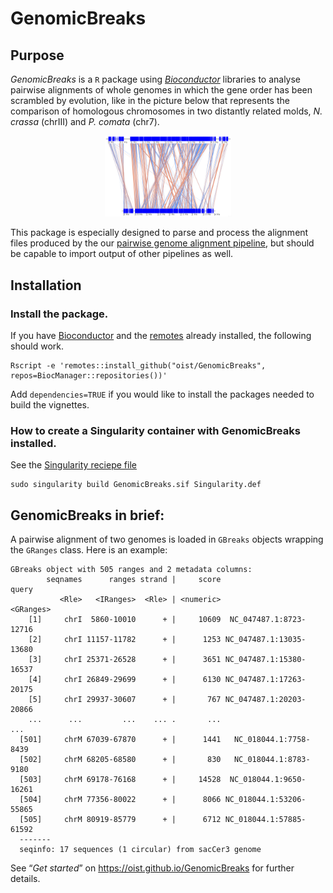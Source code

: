 GenomicBreaks
=============

Purpose
-------

_GenomicBreaks_ is a `R` package using _[Bioconductor](https://bioconductor.org/)_
libraries to analyse pairwise alignments of whole genomes in which the gene
order has been scrambled by evolution, like in the picture below that represents
the comparison of homologous chromosomes in two distantly related molds,
_N. crassa_ (chrIII) and _P. comata_ (chr7).

<center><img src="man/figures/plotApairOfChrs_Neu-2.png" alt="Comparison between Neurospora crassa chrIII / Podospora comata chr7 (rev-complemented)" width = "40%"/></center>

This package is especially designed to parse and process the alignment files
produced by the our [pairwise genome alignment
pipeline](https://github.com/oist/plessy_pairwiseGenomeComparison), but should
be capable to import output of other pipelines as well.

Installation
------------

### Install the package.

If you have [Bioconductor](https://www.bioconductor.org/install/) and the
[remotes](https://remotes.r-lib.org/#installation) already installed, the
following should work.

```
Rscript -e 'remotes::install_github("oist/GenomicBreaks", repos=BiocManager::repositories())'
```

Add `dependencies=TRUE` if you would like to install the packages needed to
build the vignettes.  

### How to create a Singularity container with GenomicBreaks installed.

See the [Singularity reciepe file](./Singularity.def)

```
sudo singularity build GenomicBreaks.sif Singularity.def
```

GenomicBreaks in brief:
-----------------------

A pairwise alignment of two genomes is loaded in `GBreaks` objects wrapping
the `GRanges` class.  Here is an example:

```
GBreaks object with 505 ranges and 2 metadata columns:
        seqnames      ranges strand |     score                   query
           <Rle>   <IRanges>  <Rle> | <numeric>               <GRanges>
    [1]     chrI  5860-10010      + |     10609  NC_047487.1:8723-12716
    [2]     chrI 11157-11782      + |      1253 NC_047487.1:13035-13680
    [3]     chrI 25371-26528      + |      3651 NC_047487.1:15380-16537
    [4]     chrI 26849-29699      + |      6130 NC_047487.1:17263-20175
    [5]     chrI 29937-30607      + |       767 NC_047487.1:20203-20866
    ...      ...         ...    ... .       ...                     ...
  [501]     chrM 67039-67870      + |      1441   NC_018044.1:7758-8439
  [502]     chrM 68205-68580      + |       830   NC_018044.1:8783-9180
  [503]     chrM 69178-76168      + |     14528  NC_018044.1:9650-16261
  [504]     chrM 77356-80022      + |      8066 NC_018044.1:53206-55865
  [505]     chrM 80919-85779      + |      6712 NC_018044.1:57885-61592
  -------
  seqinfo: 17 sequences (1 circular) from sacCer3 genome
```

See “_Get started_” on <https://oist.github.io/GenomicBreaks> for further details.
